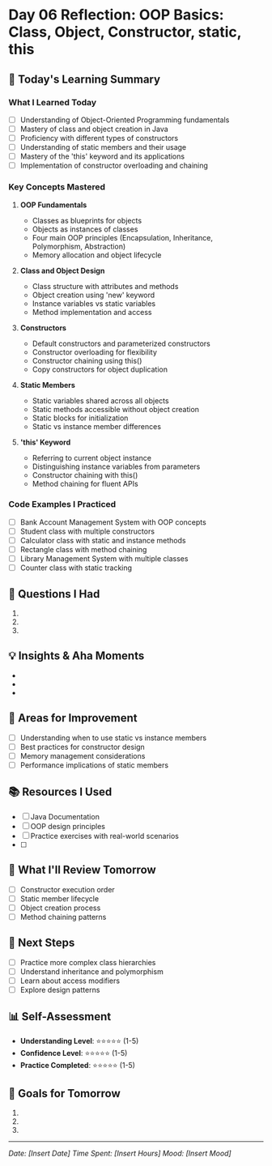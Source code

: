 # Day 06 Reflection: OOP Basics: Class, Object, Constructor, static, this

## 📝 Today's Learning Summary

### What I Learned Today
- [ ] Understanding of Object-Oriented Programming fundamentals
- [ ] Mastery of class and object creation in Java
- [ ] Proficiency with different types of constructors
- [ ] Understanding of static members and their usage
- [ ] Mastery of the 'this' keyword and its applications
- [ ] Implementation of constructor overloading and chaining

### Key Concepts Mastered
1. **OOP Fundamentals**
   - Classes as blueprints for objects
   - Objects as instances of classes
   - Four main OOP principles (Encapsulation, Inheritance, Polymorphism, Abstraction)
   - Memory allocation and object lifecycle

2. **Class and Object Design**
   - Class structure with attributes and methods
   - Object creation using 'new' keyword
   - Instance variables vs static variables
   - Method implementation and access

3. **Constructors**
   - Default constructors and parameterized constructors
   - Constructor overloading for flexibility
   - Constructor chaining using this()
   - Copy constructors for object duplication

4. **Static Members**
   - Static variables shared across all objects
   - Static methods accessible without object creation
   - Static blocks for initialization
   - Static vs instance member differences

5. **'this' Keyword**
   - Referring to current object instance
   - Distinguishing instance variables from parameters
   - Constructor chaining with this()
   - Method chaining for fluent APIs

### Code Examples I Practiced
- [ ] Bank Account Management System with OOP concepts
- [ ] Student class with multiple constructors
- [ ] Calculator class with static and instance methods
- [ ] Rectangle class with method chaining
- [ ] Library Management System with multiple classes
- [ ] Counter class with static tracking

## 🤔 Questions I Had
1. 
2. 
3. 

## 💡 Insights & Aha Moments
- 
- 
- 

## 🎯 Areas for Improvement
- [ ] Understanding when to use static vs instance members
- [ ] Best practices for constructor design
- [ ] Memory management considerations
- [ ] Performance implications of static members

## 📚 Resources I Used
- [ ] Java Documentation
- [ ] OOP design principles
- [ ] Practice exercises with real-world scenarios
- [ ] 

## 🔄 What I'll Review Tomorrow
- [ ] Constructor execution order
- [ ] Static member lifecycle
- [ ] Object creation process
- [ ] Method chaining patterns

## 🚀 Next Steps
- [ ] Practice more complex class hierarchies
- [ ] Understand inheritance and polymorphism
- [ ] Learn about access modifiers
- [ ] Explore design patterns

## 📊 Self-Assessment
- **Understanding Level**: ⭐⭐⭐⭐⭐ (1-5)
- **Confidence Level**: ⭐⭐⭐⭐⭐ (1-5)
- **Practice Completed**: ⭐⭐⭐⭐⭐ (1-5)

## 🎯 Goals for Tomorrow
1. 
2. 
3. 

---
*Date: [Insert Date]*
*Time Spent: [Insert Hours]*
*Mood: [Insert Mood]*
